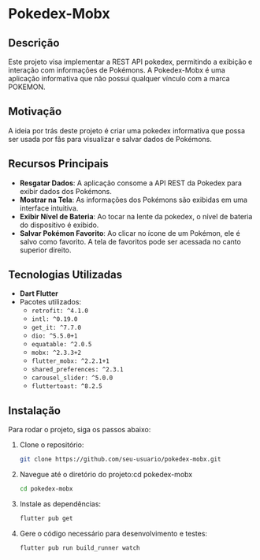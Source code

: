 # Pokedex-Mobx

## Descrição

Este projeto visa implementar a REST API pokedex, permitindo a exibição e interação com informações de Pokémons. A Pokedex-Mobx é uma aplicação informativa que não possui qualquer vínculo com a marca POKEMON.

## Motivação

A ideia por trás deste projeto é criar uma pokedex informativa que possa ser usada por fãs para visualizar e salvar dados de Pokémons.

## Recursos Principais

- **Resgatar Dados**: A aplicação consome a API REST da Pokedex para exibir dados dos Pokémons.
- **Mostrar na Tela**: As informações dos Pokémons são exibidas em uma interface intuitiva.
- **Exibir Nível de Bateria**: Ao tocar na lente da pokedex, o nível de bateria do dispositivo é exibido.
- **Salvar Pokémon Favorito**: Ao clicar no ícone de um Pokémon, ele é salvo como favorito. A tela de favoritos pode ser acessada no canto superior direito.

## Tecnologias Utilizadas

- **Dart Flutter**
- Pacotes utilizados:
  - `retrofit: ^4.1.0`
  - `intl: ^0.19.0`
  - `get_it: ^7.7.0`
  - `dio: ^5.5.0+1`
  - `equatable: ^2.0.5`
  - `mobx: ^2.3.3+2`
  - `flutter_mobx: ^2.2.1+1`
  - `shared_preferences: ^2.3.1`
  - `carousel_slider: ^5.0.0`
  - `fluttertoast: ^8.2.5`

## Instalação

Para rodar o projeto, siga os passos abaixo:

1. Clone o repositório:
   ```bash
   git clone https://github.com/seu-usuario/pokedex-mobx.git

2. Navegue até o diretório do projeto:cd pokedex-mobx
   ```bash
   cd pokedex-mobx

4. Instale as dependências:
   ```bash
   flutter pub get

5. Gere o código necessário para desenvolvimento e testes:
   ```bash
   flutter pub run build_runner watch

